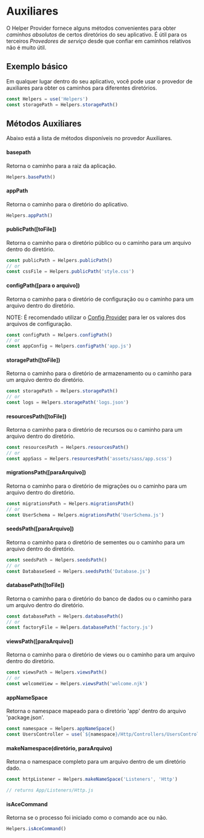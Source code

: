 # Auxiliares

O Helper Provider fornece alguns métodos convenientes para obter *caminhos absolutos* de certos diretórios do seu aplicativo. É útil para os terceiros *Provedores de serviço* desde que confiar em caminhos relativos não é muito útil.

## Exemplo básico
Em qualquer lugar dentro do seu aplicativo, você pode usar o provedor de auxiliares para obter os caminhos para diferentes diretórios.

```js
const Helpers = use('Helpers')
const storagePath = Helpers.storagePath()
```

## Métodos Auxiliares
Abaixo está a lista de métodos disponíveis no provedor Auxiliares.

#### basepath
Retorna o caminho para a raiz da aplicação.

```js
Helpers.basePath()
```

#### appPath
Retorna o caminho para o diretório do aplicativo.

```js
Helpers.appPath()
```

#### publicPath([toFile])
Retorna o caminho para o diretório público ou o caminho para um arquivo dentro do diretório.

```js
const publicPath = Helpers.publicPath()
// or
const cssFile = Helpers.publicPath('style.css')
```

#### configPath([para o arquivo])
Retorna o caminho para o diretório de configuração ou o caminho para um arquivo dentro do diretório.

NOTE: É recomendado utilizar o [Config Provider](/getting/started/configuration) para ler os valores dos arquivos de configuração.

```js
const configPath = Helpers.configPath()
// or
const appConfig = Helpers.configPath('app.js')
```

#### storagePath([toFile])
Retorna o caminho para o diretório de armazenamento ou o caminho para um arquivo dentro do diretório.

```js
const storagePath = Helpers.storagePath()
// or
const logs = Helpers.storagePath('logs.json')
```

#### resourcesPath([toFile])
Retorna o caminho para o diretório de recursos ou o caminho para um arquivo dentro do diretório.

```js
const resourcesPath = Helpers.resourcesPath()
// or
const appSass = Helpers.resourcesPath('assets/sass/app.scss')
```

#### migrationsPath([paraArquivo])
Retorna o caminho para o diretório de migrações ou o caminho para um arquivo dentro do diretório.

```js
const migrationsPath = Helpers.migrationsPath()
// or
const UserSchema = Helpers.migrationsPath('UserSchema.js')
```

#### seedsPath([paraArquivo])
Retorna o caminho para o diretório de sementes ou o caminho para um arquivo dentro do diretório.

```js
const seedsPath = Helpers.seedsPath()
// or
const DatabaseSeed = Helpers.seedsPath('Database.js')
```

#### databasePath([toFile])
Retorna o caminho para o diretório do banco de dados ou o caminho para um arquivo dentro do diretório.

```js
const databasePath = Helpers.databasePath()
// or
const factoryFile = Helpers.databasePath('factory.js')
```

#### viewsPath([paraArquivo])
Retorna o caminho para o diretório de views ou o caminho para um arquivo dentro do diretório.

```js
const viewsPath = Helpers.viewsPath()
// or
const welcomeView = Helpers.viewsPath('welcome.njk')
```

#### appNameSpace
Retorna o namespace mapeado para o diretório 'app' dentro do arquivo 'package.json'.

```js
const namespace = Helpers.appNameSpace()
const UsersController = use(`${namespace}/Http/Controllers/UsersController`)
```

#### makeNamespace(diretório, paraArquivo)
Retorna o namespace completo para um arquivo dentro de um diretório dado.

```js
const httpListener = Helpers.makeNameSpace('Listeners', 'Http')

// returns App/Listeners/Http.js
```

#### isAceCommand
Retorna se o processo foi iniciado como o comando ace ou não.

```js
Helpers.isAceCommand()
```
